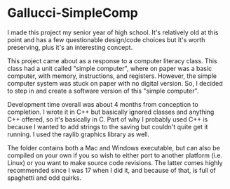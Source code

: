 # Gallucci-SimpleComp
I made this project my senior year of high school. It's relatively old at this point and has a few questionable design/code choices but it's worth preserving, plus it's an interesting concept.

This project came about as a response to a computer literacy class. This class had a unit called "simple computer", where on paper was a basic computer, with memory, instructions, and registers. However, the simple computer system was stuck on paper with no digital version. So, I decided to step in and create a software version of this "simple computer".

Development time overall was about 4 months from conception to completion. I wrote it in C++ but basically ignored classes and anything C++ offered, so it's basically in C. Part of why I probably used C++ is because I wanted to add strings to the saving but couldn't quite get it running. I used the raylib graphics library as well.

The folder contains both a Mac and Windows executable, but can also be compiled on your own if you so wish to either port to another platform (i.e. Linux) or you want to make source code revisions. The latter comes highly recommended since I was 17 when I did it, and because of that, is full of spaghetti and odd quirks.
